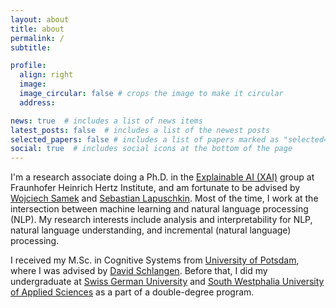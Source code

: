 ```yaml
---
layout: about
title: about
permalink: /
subtitle: 

profile:
  align: right
  image:
  image_circular: false # crops the image to make it circular
  address:

news: true  # includes a list of news items
latest_posts: false  # includes a list of the newest posts
selected_papers: false # includes a list of papers marked as "selected={true}"
social: true  # includes social icons at the bottom of the page
---
```


<!-- Write your biography here. Tell the world about yourself. Link to your favorite [subreddit](http://reddit.com). You can put a picture in, too. The code is already in, just name your picture `prof_pic.jpg` and put it in the `img/` folder.

Put your address / P.O. box / other info right below your picture. You can also disable any of these elements by editing `profile` property of the YAML header of your `_pages/about.md`. Edit `_bibliography/papers.bib` and Jekyll will render your [publications page](/al-folio/publications/) automatically.

Link to your social media connections, too. This theme is set up to use [Font Awesome icons](http://fortawesome.github.io/Font-Awesome/) and [Academicons](https://jpswalsh.github.io/academicons/), like the ones below. Add your Facebook, Twitter, LinkedIn, Google Scholar, or just disable all of them. -->

I'm a research associate doing a Ph.D. in the [Explainable AI (XAI)](https://www.hhi.fraunhofer.de/en/departments/ai/research-groups/explainable-artificial-intelligence.html) group at Fraunhofer Heinrich Hertz Institute, and am fortunate to be advised by [Wojciech Samek](https://iphome.hhi.de/samek/) and [Sebastian Lapuschkin](https://iphome.hhi.de/lapuschkin/). Most of the time, I work at the intersection between machine learning and natural language processing (NLP). My research interests include analysis and interpretability for NLP, natural language understanding, and incremental (natural language) processing. 

I received my M.Sc. in Cognitive Systems from [University of Potsdam](https://www.ling.uni-potsdam.de/cogsys/index.html), where I was advised by [David Schlangen](https://www.ling.uni-potsdam.de/~das/). Before that, I did my undergraduate at [Swiss German University](https://sgu.ac.id/) and [South Westphalia University of Applied Sciences](https://www.fh-swf.de/de/) as a part of a double-degree program.




<!-- got my B.Eng. in Mechatronics from the [Swiss German University](https://sgu.ac.id/) and the [South Westphalia University of Applied Sciences](https://www.fh-swf.de/de/) as a part of double-degree program. -->
